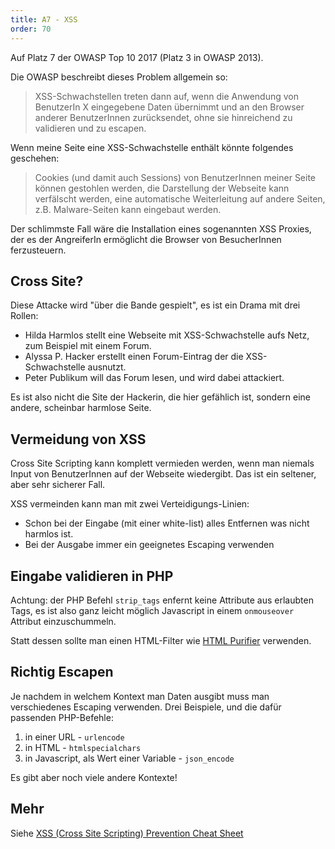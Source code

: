 ```yaml
---
title: A7 - XSS
order: 70
---
```


Auf Platz 7 der OWASP Top 10 2017 (Platz 3 in OWASP 2013).


Die OWASP beschreibt dieses Problem allgemein so:

> XSS-Schwachstellen treten dann auf, wenn die Anwendung von BenutzerIn X eingegebene Daten übernimmt und an den Browser anderer BenutzerInnen zurücksendet, ohne sie hinreichend zu validieren und zu escapen.

Wenn meine Seite eine XSS-Schwachstelle enthält könnte folgendes geschehen:

> Cookies (und damit auch Sessions) von BenutzerInnen meiner Seite können gestohlen werden, die Darstellung der Webseite kann verfälscht werden, eine automatische Weiterleitung auf andere Seiten, z.B. Malware-Seiten kann eingebaut werden.

Der schlimmste Fall wäre die Installation eines sogenannten XSS Proxies, der es der AngreiferIn ermöglicht die Browser von BesucherInnen ferzusteuern.

## Cross Site?

Diese Attacke wird "über die Bande gespielt", es ist ein Drama mit drei Rollen:

* Hilda Harmlos stellt eine Webseite mit XSS-Schwachstelle aufs Netz, zum Beispiel mit einem Forum.
* Alyssa P. Hacker erstellt einen Forum-Eintrag der die XSS-Schwachstelle ausnutzt.
* Peter Publikum will das Forum lesen, und wird dabei attackiert.

Es ist also nicht die Site der Hackerin, die hier gefählich ist, sondern eine andere, scheinbar
harmlose Seite. 

## Vermeidung von XSS

Cross Site Scripting kann komplett vermieden werden, wenn man niemals Input von BenutzerInnen auf der Webseite wiedergibt.
Das ist ein seltener, aber sehr sicherer Fall.

XSS vermeinden kann man mit zwei Verteidigungs-Linien:

* Schon bei der Eingabe (mit einer white-list) alles Entfernen was nicht harmlos ist. 
* Bei der Ausgabe immer ein geeignetes Escaping verwenden

## Eingabe validieren in PHP

Achtung: der PHP Befehl `strip_tags` enfernt keine Attribute aus erlaubten Tags, es ist
also ganz leicht möglich Javascript in einem `onmouseover` Attribut einzuschummeln.

Statt dessen sollte man einen HTML-Filter wie [HTML Purifier](http://htmlpurifier.org/) verwenden.

## Richtig Escapen

Je nachdem in welchem Kontext man Daten ausgibt muss man verschiedenes Escaping verwenden.
Drei Beispiele, und die dafür passenden PHP-Befehle:

1. in einer URL - `urlencode` 
2. in HTML - `htmlspecialchars` 
3. in Javascript, als Wert einer Variable - `json_encode`

Es gibt aber noch viele andere Kontexte!

## Mehr

Siehe [XSS (Cross Site Scripting) Prevention Cheat Sheet](https://www.owasp.org/index.php/XSS_%28Cross_Site_Scripting%29_Prevention_Cheat_Sheet)

